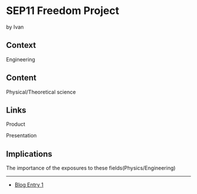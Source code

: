 # SEP11 Freedom Project
by Ivan

## Context
Engineering

## Content
Physical/Theoretical science

## Links

Product

Presentation

## Implications
The importance of the exposures to these fields(Physics/Engineering)

---

* [Blog Entry 1](entries/entry01.md)
